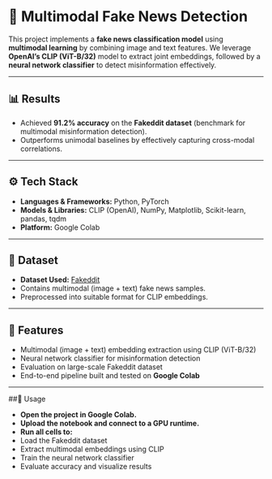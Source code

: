 # 📰 Multimodal Fake News Detection  

This project implements a **fake news classification model** using **multimodal learning** by combining image and text features. We leverage **OpenAI’s CLIP (ViT-B/32)** model to extract joint embeddings, followed by a **neural network classifier** to detect misinformation effectively.  

---

## 📊 Results  
- Achieved **91.2% accuracy** on the **Fakeddit dataset** (benchmark for multimodal misinformation detection).  
- Outperforms unimodal baselines by effectively capturing cross-modal correlations.  

---

## ⚙️ Tech Stack  
- **Languages & Frameworks:** Python, PyTorch  
- **Models & Libraries:** CLIP (OpenAI), NumPy, Matplotlib, Scikit-learn, pandas, tqdm  
- **Platform:** Google Colab  

---

## 📂 Dataset  
- **Dataset Used:** [Fakeddit](https://github.com/entitize/Fakeddit)  
- Contains multimodal (image + text) fake news samples.  
- Preprocessed into suitable format for CLIP embeddings.  

---

## 🚀 Features  
- Multimodal (image + text) embedding extraction using CLIP (ViT-B/32)  
- Neural network classifier for misinformation detection  
- Evaluation on large-scale Fakeddit dataset  
- End-to-end pipeline built and tested on **Google Colab**  

---

##📖 Usage
- **Open the project in Google Colab.**
- **Upload the notebook and connect to a GPU runtime.**
- **Run all cells to:**
- Load the Fakeddit dataset
- Extract multimodal embeddings using CLIP
- Train the neural network classifier
- Evaluate accuracy and visualize results
